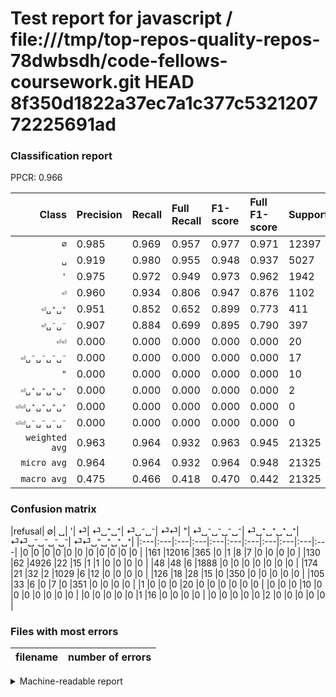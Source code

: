 # Test report for javascript / file:///tmp/top-repos-quality-repos-78dwbsdh/code-fellows-coursework.git HEAD 8f350d1822a37ec7a1c377c532120772225691ad

### Classification report

PPCR: 0.966

| Class | Precision | Recall | Full Recall | F1-score | Full F1-score | Support | Full Support | PPCR |
|------:|:----------|:-------|:------------|:---------|:---------|:--------|:-------------|:-----|
| `∅` | 0.985| 0.969| 0.957| 0.977| 0.971| 12397| 12558| 0.987 |
| `␣` | 0.919| 0.980| 0.955| 0.948| 0.937| 5027| 5157| 0.975 |
| `'` | 0.975| 0.972| 0.949| 0.973| 0.962| 1942| 1990| 0.976 |
| `⏎` | 0.960| 0.934| 0.806| 0.947| 0.876| 1102| 1276| 0.864 |
| `⏎␣⁺␣⁺` | 0.951| 0.852| 0.652| 0.899| 0.773| 411| 537| 0.765 |
| `⏎␣⁻␣⁻` | 0.907| 0.884| 0.699| 0.895| 0.790| 397| 502| 0.791 |
| `⏎⏎` | 0.000| 0.000| 0.000| 0.000| 0.000| 20| 21| 0.952 |
| `⏎␣⁻␣⁻␣⁻␣⁻` | 0.000| 0.000| 0.000| 0.000| 0.000| 17| 17| 1.000 |
| `"` | 0.000| 0.000| 0.000| 0.000| 0.000| 10| 10| 1.000 |
| `⏎␣⁺␣⁺␣⁺␣⁺` | 0.000| 0.000| 0.000| 0.000| 0.000| 2| 2| 1.000 |
| `⏎⏎␣⁺␣⁺␣⁺␣⁺` | 0.000| 0.000| 0.000| 0.000| 0.000| 0| 0| 0.000 |
| `⏎⏎␣⁻␣⁻␣⁻␣⁻` | 0.000| 0.000| 0.000| 0.000| 0.000| 0| 0| 0.000 |
| `weighted avg` | 0.963| 0.964| 0.932| 0.963| 0.945| 21325| 22070| 0.966 |
| `micro avg` | 0.964| 0.964| 0.932| 0.964| 0.948| 21325| 22070| 0.966 |
| `macro avg` | 0.475| 0.466| 0.418| 0.470| 0.442| 21325| 22070| 0.966 |

### Confusion matrix

|refusal|  ∅| ␣| '| ⏎| ⏎␣⁺␣⁺| ⏎␣⁻␣⁻| ⏎⏎| "| ⏎␣⁻␣⁻␣⁻␣⁻| ⏎␣⁺␣⁺␣⁺␣⁺| ⏎⏎␣⁻␣⁻␣⁻␣⁻| ⏎⏎␣⁺␣⁺␣⁺␣⁺| 
|:---|:---|:---|:---|:---|:---|:---|:---|:---|:---|:---|
|0 |0 |0 |0 |0 |0 |0 |0 |0 |0 |0 |
|161 |12016 |365 |0 |1 |8 |7 |0 |0 |0 |0 |
|130 |62 |4926 |22 |15 |1 |1 |0 |0 |0 |0 |
|48 |48 |6 |1888 |0 |0 |0 |0 |0 |0 |0 |
|174 |21 |32 |2 |1029 |6 |12 |0 |0 |0 |0 |
|126 |18 |28 |15 |0 |350 |0 |0 |0 |0 |0 |
|105 |33 |6 |0 |7 |0 |351 |0 |0 |0 |0 |
|1 |0 |0 |0 |20 |0 |0 |0 |0 |0 |0 |
|0 |0 |0 |10 |0 |0 |0 |0 |0 |0 |0 |
|0 |0 |0 |0 |0 |1 |16 |0 |0 |0 |0 |
|0 |0 |0 |0 |0 |2 |0 |0 |0 |0 |0 |

### Files with most errors

| filename | number of errors|
|:----:|:-----|

<details>
    <summary>Machine-readable report</summary>
```json
{
  "cl_report": {"\"": {"f1-score": 0.0, "precision": 0.0, "recall": 0.0, "support": 10}, "\u0027": {"f1-score": 0.9734467646300593, "precision": 0.9747031491997935, "recall": 0.972193614830072, "support": 1942}, "macro avg": {"f1-score": 0.4699511338132391, "precision": 0.47468751557905975, "recall": 0.4659031803116325, "support": 21325}, "micro avg": {"f1-score": 0.964126611957796, "precision": 0.964126611957796, "recall": 0.964126611957796, "support": 21325}, "weighted avg": {"f1-score": 0.9631114385162339, "precision": 0.9627688719710605, "recall": 0.964126611957796, "support": 21325}, "\u2205": {"f1-score": 0.9771091685301891, "precision": 0.985079521232989, "recall": 0.9692667580866339, "support": 12397}, "\u23ce": {"f1-score": 0.9466421343146273, "precision": 0.9598880597014925, "recall": 0.9337568058076225, "support": 1102}, "\u23ce\u23ce": {"f1-score": 0.0, "precision": 0.0, "recall": 0.0, "support": 20}, "\u23ce\u23ce\u2423\u207a\u2423\u207a\u2423\u207a\u2423\u207a": {"f1-score": 0.0, "precision": 0.0, "recall": 0.0, "support": 0}, "\u23ce\u23ce\u2423\u207b\u2423\u207b\u2423\u207b\u2423\u207b": {"f1-score": 0.0, "precision": 0.0, "recall": 0.0, "support": 0}, "\u23ce\u2423\u207a\u2423\u207a": {"f1-score": 0.8985879332477535, "precision": 0.9510869565217391, "recall": 0.851581508515815, "support": 411}, "\u23ce\u2423\u207a\u2423\u207a\u2423\u207a\u2423\u207a": {"f1-score": 0.0, "precision": 0.0, "recall": 0.0, "support": 2}, "\u23ce\u2423\u207b\u2423\u207b": {"f1-score": 0.8954081632653061, "precision": 0.9069767441860465, "recall": 0.8841309823677582, "support": 397}, "\u23ce\u2423\u207b\u2423\u207b\u2423\u207b\u2423\u207b": {"f1-score": 0.0, "precision": 0.0, "recall": 0.0, "support": 17}, "\u2423": {"f1-score": 0.9482194417709336, "precision": 0.9185157561066567, "recall": 0.9799084941316889, "support": 5027}},
  "cl_report_full": {"\"": {"f1-score": 0.0, "precision": 0.0, "recall": 0.0, "support": 10}, "\u0027": {"f1-score": 0.9615482556659027, "precision": 0.9747031491997935, "recall": 0.9487437185929648, "support": 1990}, "macro avg": {"f1-score": 0.4423689423543335, "precision": 0.47468751557905975, "recall": 0.41818242518830556, "support": 22070}, "micro avg": {"f1-score": 0.9475746053692822, "precision": 0.964126611957796, "recall": 0.9315813321250567, "support": 22070}, "weighted avg": {"f1-score": 0.9453522095275533, "precision": 0.9622984519350325, "recall": 0.9315813321250567, "support": 22070}, "\u2205": {"f1-score": 0.9707545645500081, "precision": 0.985079521232989, "recall": 0.9568402611880873, "support": 12558}, "\u23ce": {"f1-score": 0.8764906303236796, "precision": 0.9598880597014925, "recall": 0.8064263322884012, "support": 1276}, "\u23ce\u23ce": {"f1-score": 0.0, "precision": 0.0, "recall": 0.0, "support": 21}, "\u23ce\u23ce\u2423\u207a\u2423\u207a\u2423\u207a\u2423\u207a": {"f1-score": 0.0, "precision": 0.0, "recall": 0.0, "support": 0}, "\u23ce\u23ce\u2423\u207b\u2423\u207b\u2423\u207b\u2423\u207b": {"f1-score": 0.0, "precision": 0.0, "recall": 0.0, "support": 0}, "\u23ce\u2423\u207a\u2423\u207a": {"f1-score": 0.7734806629834253, "precision": 0.9510869565217391, "recall": 0.6517690875232774, "support": 537}, "\u23ce\u2423\u207a\u2423\u207a\u2423\u207a\u2423\u207a": {"f1-score": 0.0, "precision": 0.0, "recall": 0.0, "support": 2}, "\u23ce\u2423\u207b\u2423\u207b": {"f1-score": 0.7896512935883014, "precision": 0.9069767441860465, "recall": 0.6992031872509961, "support": 502}, "\u23ce\u2423\u207b\u2423\u207b\u2423\u207b\u2423\u207b": {"f1-score": 0.0, "precision": 0.0, "recall": 0.0, "support": 17}, "\u2423": {"f1-score": 0.9365019011406843, "precision": 0.9185157561066567, "recall": 0.9552065154159395, "support": 5157}},
  "ppcr": 0.9662437698232895
}
```
</details>
